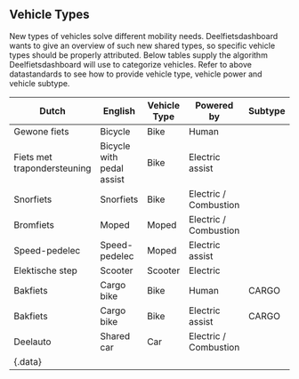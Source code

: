 ## Vehicle Types

New types of vehicles solve different mobility needs.
Deelfietsdashboard wants to give an overview of such new shared types, so specific vehicle types should be properly attributed. 
Below tables supply the algorithm Deelfietsdashboard will use to categorize vehicles.
Refer to above datastandards to see how to provide vehicle type, vehicle power and vehicle subtype.

| Dutch                       | English                   | Vehicle Type | Powered by            | Subtype |
| --------------------------- | ------------------------- | ------------ | --------------------- | ------- |
| Gewone fiets                | Bicycle                   | Bike         | Human                 |         |
| Fiets met trapondersteuning | Bicycle with pedal assist | Bike         | Electric assist       |         |
| Snorfiets                   | Snorfiets                 | Bike         | Electric / Combustion |         |
| Bromfiets                   | Moped                     | Moped        | Electric / Combustion |         |
| Speed-pedelec               | Speed-pedelec             | Moped        | Electric assist       |         |
| Elektische step             | Scooter                   | Scooter      | Electric              |         |
| Bakfiets                    | Cargo bike                | Bike         | Human                 | CARGO   |
| Bakfiets                    | Cargo bike                | Bike         | Electric assist       | CARGO   |
| Deelauto                    | Shared car                | Car          | Electric / Combustion |         |
| {.data}
